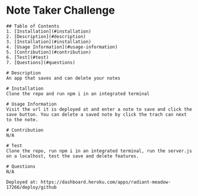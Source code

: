 # Note Taker Challenge

    ## Table of Contents
    1. [Installation](#installation)
    2. [Description](#description)
    3. [Installation](#installation)
    4. [Usage Information](#usage-information)
    5. [Contribution](#contribution)
    6. [Test](#test)
    7. [Questions](#questions)
    
    # Description
    An app that saves and can delete your notes
    
    # Installation
    Clone the repo and run npm i in an integrated terminal
    
    # Usage Information
    Visit the url it is deployed at and enter a note to save and click the save button. You can delete a saved note by click the trach can next to the note.
    
    # Contribution
    N/A
    
    # Test
    Clone the repo, run npm i in an integrated terminal, run the server.js on a localhost, test the save and delete features.
    
    # Questions
    N/A
    
    Deployed at: https://dashboard.heroku.com/apps/radiant-meadow-17266/deploy/github
